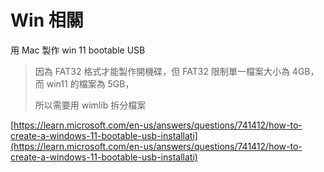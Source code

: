 # Win 相關

用 Mac 製作 win 11 bootable USB

> 因為 FAT32 格式才能製作開機碟，但 FAT32 限制單一檔案大小為 4GB，而 win11 的檔案為 5GB，
>
> 所以需要用 wimlib 拆分檔案

[https://learn.microsoft.com/en-us/answers/questions/741412/how-to-create-a-windows-11-bootable-usb-installati](https://learn.microsoft.com/en-us/answers/questions/741412/how-to-create-a-windows-11-bootable-usb-installati)
